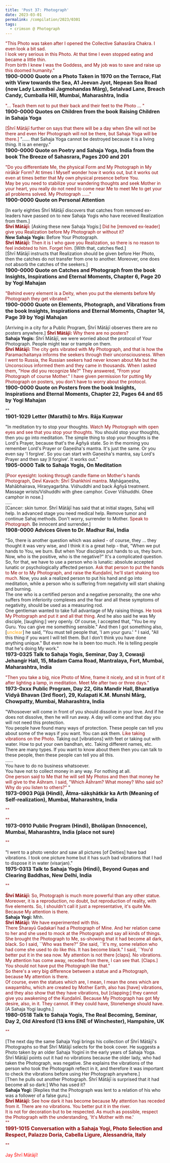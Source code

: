 ```yaml
---
title: 'Post 37: Photograph'
date: 2023-03-01
permalink: /compilation/2023/0301
tags:
  - crimson @ Photograph
---
```


<div class="para-divider"></div>

<p>
<font color="DarkRed">"This Photo was taken after I opened the Collective Sahasrāra Chakra. I even look a bit sad.<br>
I look very serious in this Photo. At that time I even stopped eating and became a little thin.<br>
From birth I knew I was the Goddess, and My job was to save and raise up this doomed humanity."</font><br>
<font size="+0"><b>1900-0000 Quote on a Photo Taken in 1970 on the Terrace, Flat with View towards the Sea, A1 Jeevan Jyot, Nepean Sea Road (now Lady Laxmibai Jagmohandas Mārg), Setalvad Lane, Breach Candy, Cumballa Hill, Mumbai, Maharashtra, India</b></font>
</p>

<div class="para-divider"></div>

<p>
<font color="DarkRed">"... Teach them not to put their back and their feet to the Photo ... "</font><br>
<font size="+0"><b>1900-0000 Quotes on Children from the book Raising Children in Sahaja Yoga</b></font>
</p>

<div class="para-divider"></div>

<p>
<font color="DarkRed">[Śhrī Mātājī further on says that there will be a day when She will not be there and even Her Photograph will not be there, but Sahaja Yoga will be there.]</font> "...... that Sahaja Yoga cannot be destroyed because it is a living thing. It is an energy."<br>
<font size="+0"><b>1900-0000 Quote on Poetry and Sahaja Yoga, India from the book The Breeze of Sahasrara, Pages 200 and 201</b></font>
</p>

<div class="para-divider"></div>

<p>
<font color="DarkRed">"Do you differentiate Me, the physical Form and My Photograph in My nirākār Form? At times I Myself wonder how it works out, but it works out even at times better that My own physical presence before You.<br>
May be you need to stabilize your wandering thoughts and seek Mother in your heart, you really do not need to come near Me to meet Me to get your all problems solved. My Photograph ......"</font><br>
<font size="+0"><b>1900-0000 Quote on Personal Attention</b></font>
</p>

<div class="para-divider"></div>

<p>
[In early eighties Śhrī Mātājī discovers that catches from removed ex-leaders have passed on to new Sahaja Yogis who have received Realization from them.]<br>
<font color="DarkRed"><b>Śhrī Mātājī:</b></font> [Asking these new Sahaja Yogis:] <font color="DarkRed">Did he [removed ex-leader] give you Realization before My Photograph or without it?</font><br>
<b>New Sahaja Yogis:</b> Before Your Photograph.<br>
<font color="DarkRed"><b>Śhrī Mātājī:</b></font> <font color="DarkRed">Then it is I who gave you Realization, so there is no reason to feel indebted to him. Forget him.</font> [With that, catches fled.]<br>
[Śhrī Mātājī instructs that Realization should be given before Her Photo, then the catches do not transfer from one to another. Moreover, one does not absorb the catches of the seekers.]<br>
<font size="+0"><b>1900-0000 Quote on Catches and Photograph from the book Insights, Inspirations and Eternal Moments, Chapter 6, Page 20 by Yogi Mahajan</b></font>
</p>

<div class="para-divider"></div>

<p>
<font color="DarkRed">"Behind every element is a Deity, when you put the elements before My Photograph they get vibrated."</font><br>
<font size="+0"><b>1900-0000 Quote on Elements, Photograph, and Vibrations from the book Insights, Inspirations and Eternal Moments, Chapter 14, Page 39 by Yogi Mahajan</b></font>
</p>

<div class="para-divider"></div>

<p>
[Arriving in a city for a Public Program, Śhrī Mātājī observes there are no posters anywhere.]
<font color="DarkRed"><b>Śhrī Mātājī:</b></font> <font color="DarkRed">Why there are no posters?</font><br>
<b>Sahaja Yogis:</b> Śhrī Mātājī, we were worried about the protocol of Your Photograph. People might tear or trample on them.<br>
<font color="DarkRed"><b>Śhrī Mātājī:</b></font> <font color="DarkRed"> The city gets vibrated with My Photograph, and that is how the Paramachaitanya informs the seekers through their unconsciousness. When I went to Russia, the Russian seekers had never known about Me but the Unconscious informed them and they came in thousands. When I asked them, "How did you recognize Me?" They answered, "From your Photograph of course Mother." I have given permission for putting My Photograph on posters, you don't have to worry about the protocol.</font><br>
<font size="+0"><b>1900-0000 Quote on Posters from the book Insights, Inspirations and Eternal Moments, Chapter 22, Pages 64 and 65 by Yogi Mahajan</b></font>
</p>

<div class="para-divider"></div>

<p>
""<br>
<font size="+0"><b>1901-1029 Letter (Marathi) to Mrs. Rāja Kuṃwar</b></font>
</p>

<div class="para-divider"></div>

<p>
"In meditation try to stop your thoughts. <font color="DarkRed">Watch My Photograph with open eyes and see that you stop your thoughts.</font> You should stop your thoughts, then you go into meditation. The simple thing to stop your thoughts is the Lord's Prayer, because that's the Āgñyā state. So in the morning you remember Lord's Prayer or Gaṇeśha's mantra. It's just the same. Or you even say 'I forgive'. So you can start with Gaṇeśha's mantra, say Lord's Prayer and then say ]I forgive'. It works out."<br>
<font size="+0"><b>1905-0000 Talk to Sahaja Yogis, On Meditation</b></font>
</p>

<div class="para-divider"></div>

<p>
[<font color="DarkRed">Poor eyesight: looking through candle flame on Mother's hands Photograph, Devī Kavach: Śhrī Śhaṅkhinī mantra.</font> Mahāgaṇeśha, Mahābhairava, Hiraṇyagarbha. Viśhuddhi and back Āgñyā treatment. Massage wrists/Viśhuddhi with ghee camphor. Cover Viśhuddhi. Ghee camphor in nose.]<br>
.....<br>
[Cancer: skin tumor. Śhrī Mātājī has said that at initial stages, Sahaj will help. In advanced stage you need medical help. Remove tumor and continue Sahaj methods. Don't worry, surrender to Mother. <font color="DarkRed">Speak to Photograph.</font> Be innocent and surrender.]<br>
<font size="+0"><b>1908-0000 Advices Given to Dr. Madhur Rai, India</b></font>
</p>

<div class="para-divider"></div>

<p>
"So, there is another question which was asked - of course, they ... they thought it was very wise, and I think it is a great help - that, "When we put hands to You, we burn. But when Your disciples put hands to us, they burn. Now, who is the positive, who is the negative?" It's a complicated question.<br>
So, for that, we have to use a person who is lunatic: absolute accepted lunatic or psychologically affected person. <font color="DarkRed">Ask that person to put the hands to Me or to My Photograph, and raise the Kuṇḍalinī, he'll start shaking too much.</font> Now, you ask a realized person to put his hand and go into meditation, while a person who is suffering from negativity will start shaking and burning.<br>
The one who is a certified person and a negative personality, the one who suffers from inferiority complexes and the fear and all these symptoms of negativity, should be used as a measuring rod.<br>
One gentleman wanted to take full advantage of My raising things. <font color="DarkRed">He took My Photograph and put it and all that thing.</font> And he also said he was My disciple, [laughing:] very openly. Of course, I accepted that, "You be my Guru. You can give me something sensible." And then I got something also, [<font color="orange">unclear</font>] he said, "You must tell people that, 'I am your guru.' " I said, "All this thing if you want I will tell them. But I don't think you have done anything unique." But even now he is been too much. He is telling people that he's doing My work."<br>
<font size="+0"><b>1973-0325 Talk to Sahaja Yogis, Seminar, Day 3, Cowasji Jehangir Hall, 15, Madam Cama Road, Mantralaya, Fort, Mumbai, Maharashtra, India</b></font>
</p>

<div class="para-divider"></div>

<p>
<font color="DarkRed">"Then you take a big, nice Photo of Mine, frame it nicely, and sit in front of it after lighting a lamp, in meditation. Meet Me after two or three days."</font><br>
<font size="+0"><b>1973-0xxx Public Program, Day 22, Gita Mandir Hall, Bharatiya Vidyā Bhavan (3rd floor), 29, Kulapati K.M. Munshi Mārg, Chowpatty, Mumbai, Maharashtra, India</b></font>
</p>

<div class="para-divider"></div>

<p>
"Whosoever will come in front of you should dissolve in your love. And if he does not dissolve, then he will run away. A day will come and that day you will not need this protection.<br>
You people have found many ways of protection. These people can tell you about some of the ways if you want. You can ask them. <font color="DarkRed">Like taking vibrations on the Photo.</font> Taking out [vibrations] with feet or taking out with water. How to put your own bandhan, etc. Taking different names, etc. There are many types. If you want to know about them then you can talk to these people, then these people can tell you all this.<br>
......<br>
You have to do no business whatsoever.<br>
You have not to collect money in any way. For nothing at all.<br>
<font color="DarkRed">One person said to Me that he will sell My Photos and then that money he will give to the Āśhram. I said, "Which Āśhram? What money? Who said so? Why do you listen to others?"</font> "<br>
<font size="+0"><b>1973-0903 Pūjā (Hindi), Ātma-sākṣhātkār ka Arth (Meaning of Self-realization), Mumbai, Maharashtra, India</b></font>
</p>

<div class="para-divider"></div>

<p>
<font color="DarkRed">""</font><br>
<font size="+0"><b></b></font>
</p>

<div class="para-divider"></div>

<p>
<font color="DarkRed">""</font><br>
<font size="+0"><b>1973-0910 Public Program (Hindi), Bholāpan (Innocence), Mumbai, Maharashtra, India (place not sure)</b></font>
</p>

<div class="para-divider"></div>

<p>
<font color="DarkRed">""</font><br>
<font size="+0"><b></b></font>
</p>

<div class="para-divider"></div>

<p>
"I went to a photo vendor and saw all pictures [of Deities] have bad vibrations. I took one picture home but it has such bad vibrations that I had to dispose it in water (visarjan)."<br>
<font size="+0"><b>1975-0313 Talk to Sahaja Yogis (Hindi), Beyond Guṇas and Clearing Baddhas, New Delhi, India</b></font>
</p>

<div class="para-divider"></div>

<p>
<font color="DarkRed">""</font><br>
<font size="+0"><b></b></font>
</p>

<div class="para-divider"></div>

<p>
<font color="DarkRed"><b>Śhrī Mātājī:</b></font> <font color="DarkRed">So, Photograph is much more powerful than any other statue. Moreover, it is a reproduction, no doubt, but reproduction of reality, with five elements. So, I shouldn't call it just a representative, it's quite Me. Because My attention is there.</font><br>
<b>Sahaja Yogi:</b> Mhh.<br>
<font color="DarkRed"><b>Śhrī Mātājī:</b></font> <font color="DarkRed">We have experimented with this.<br>
There Śharayū Gaḍakarī had a Photograph of Mine. And her relation came to her and she used to mock at the Photograph and say all kinds of things.<br>
She brought the Photograph to Me, ss-showing that it had become all dark, black. So I said, ``Who was there?" She said, ``It's my, some relation who had come she used to do like this. It has become black." I said, ``You'd better put it in the sea now. My attention is not there [claps]. No vibrations. My attention has come away, receded from there, I can see that. [Claps.] You should not have put the Photograph like that."<br>
So there's a very big difference between a statue and a Photograph, because My attention is there.<br>
Of course, even the statues which are, I mean, I mean the ones which are swayambhu, which are created by Mother Earth, also has [have] vibrations, and they also show that they have vibrations, but [clapping:] they cannot give you awakening of the Kuṇḍalinī. Because My Photograph has got My desire, also, in it. They cannot. If they could have, Stonehenge should have.</font> [A Sahaja Yogi laughs.]<br>
<font size="+0"><b>1980-0518 Talk to Sahaja Yogis, The Real Becoming, Seminar, Day 2, Old Alresford (13 kms ENE of Winchester), Hampshire, UK</b></font>
</p>

<div class="para-divider"></div>

<p>
<font color="DarkRed">""</font><br>
<font size="+0"><b></b></font>
</p>

<div class="para-divider"></div>

<p>
[The next day the same Sahaja Yogi brings his collection of Śhrī Mātājī's Photographs so that Śhrī Mātājī selects for the book cover. He suggests a Photo taken by an older Sahaja Yoginī in the early years of Sahaja Yoga. Śhrī Mātājī points out it had no vibrations because the older lady, who had taken the Photograph, was negative. She explains the vibrations of the person who took the Photograph reflect in it, and therefore it was important to check the vibrations before using Her Photograph anywhere.]<br>
[Then he pulls out another Photograph. Śhrī Mātājī is surprised that it had become all so dark:] Who has used it?<br>
<b>Sahaja Yogi:</b> [Replies that the Photograph was lent to a relation of his who was a follower of a false guru.]<br>
<font color="DarkRed"><b>Śhrī Mātājī:</b></font> <font color="DarkRed">See how dark it has become because My attention has receded from it. There are no vibrations. You better put it in the river.<br>
It is not for decoration but to be respected. As much as possible, respect the Photograph with the understanding, 'It's Mother with me.'<br>
<font color="DarkRed">""</font><br>
<font size="+0"><b>1991-1015 Conversation with a Sahaja Yogi, Photo Selection and Respect, Palazzo Doria, Cabella Ligure, Alessandria, Italy</b></font>
</p>

<div class="para-divider"></div>

<p>
<font color="DarkRed">""</font><br>
<font size="+0"><b></b></font>
</p>

<div class="para-divider"></div>

<p style="color:red;">Jay Śhrī Mātājī!<br></p>